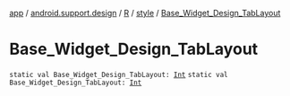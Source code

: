 [app](../../../index.md) / [android.support.design](../../index.md) / [R](../index.md) / [style](index.md) / [Base_Widget_Design_TabLayout](.)

# Base_Widget_Design_TabLayout

`static val Base_Widget_Design_TabLayout: `[`Int`](https://kotlinlang.org/api/latest/jvm/stdlib/kotlin/-int/index.html)
`static val Base_Widget_Design_TabLayout: `[`Int`](https://kotlinlang.org/api/latest/jvm/stdlib/kotlin/-int/index.html)